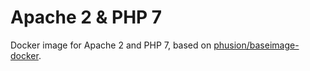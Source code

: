 Apache 2 & PHP 7
================

Docker image for Apache 2 and PHP 7, based on [phusion/baseimage-docker](https://github.com/phusion/baseimage-docker).
